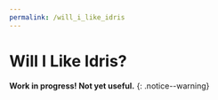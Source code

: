 ```yaml
---
permalink: /will_i_like_idris
---
```


# Will I Like Idris?

__Work in progress! Not yet useful.__
{: .notice--warning}
